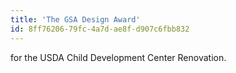```yaml
---
title: 'The GSA Design Award'
id: 8ff76206-79fc-4a7d-ae8f-d907c6fbb832
---
```

for the USDA Child Development Center Renovation.